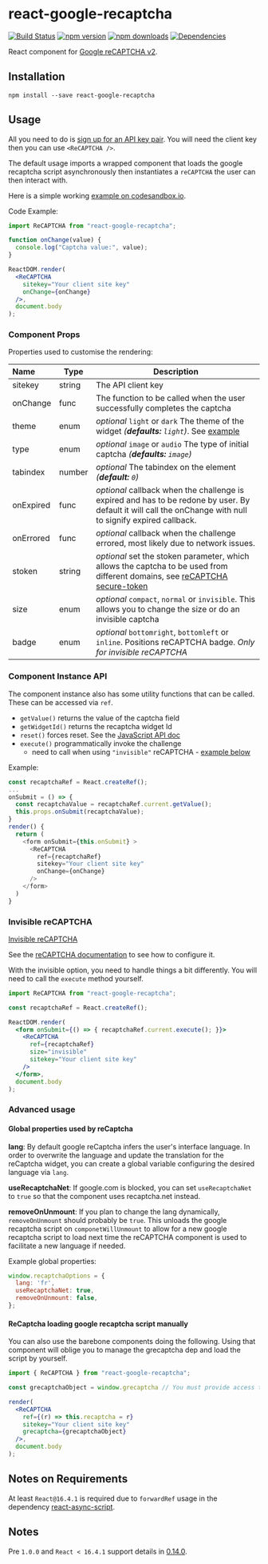 # react-google-recaptcha

[![Build Status][travis.img]][travis.url] [![npm version][npm.img]][npm.url] [![npm downloads][npm.dl.img]][npm.dl.url] [![Dependencies][deps.img]][deps.url]

React component for [Google reCAPTCHA v2][reCAPTCHA].

## Installation

```shell
npm install --save react-google-recaptcha
```

## Usage

All you need to do is [sign up for an API key pair][signup]. You will need the client key then you can use `<ReCAPTCHA />`.

The default usage imports a wrapped component that loads the google recaptcha script asynchronously then instantiates a `reCAPTCHA` the user can then interact with.

Here is a simple working [example on codesandbox.io](https://codesandbox.io/s/1y4zzjq37l).

Code Example:
```jsx
import ReCAPTCHA from "react-google-recaptcha";

function onChange(value) {
  console.log("Captcha value:", value);
}

ReactDOM.render(
  <ReCAPTCHA
    sitekey="Your client site key"
    onChange={onChange}
  />,
  document.body
);
```

### Component Props

Properties used to customise the rendering:

| Name | Type | Description |
|:---- | ---- | ------ |
| sitekey | string | The API client key |
| onChange | func | The function to be called when the user successfully completes the captcha |
| theme | enum | *optional* `light` or `dark` The theme of the widget *(__defaults:__ `light`)*. See [example][docs_theme]
| type | enum | *optional* `image` or `audio` The type of initial captcha *(__defaults:__ `image`)*
| tabindex | number | *optional* The tabindex on the element *(__default:__ `0`)*
| onExpired | func | *optional* callback when the challenge is expired and has to be redone by user. By default it will call the onChange with null to signify expired callback. |
| onErrored | func | *optional* callback when the challenge errored, most likely due to network issues. |
| stoken | string | *optional* set the stoken parameter, which allows the captcha to be used from different domains, see [reCAPTCHA secure-token] |
| size | enum | *optional* `compact`, `normal` or `invisible`. This allows you to change the size or do an invisible captcha |
| badge | enum | *optional* `bottomright`, `bottomleft` or `inline`. Positions reCAPTCHA badge. *Only for invisible reCAPTCHA* |

### Component Instance API

The component instance also has some utility functions that can be called. These can be accessed via `ref`.

- `getValue()` returns the value of the captcha field
- `getWidgetId()` returns the recaptcha widget Id
- `reset()` forces reset. See the [JavaScript API doc][js_api]
- `execute()` programmatically invoke the challenge
  - need to call when using `"invisible"` reCAPTCHA - [example below](#invisible-recaptcha)

Example:
```javascript
const recaptchaRef = React.createRef();
...
onSubmit = () => {
  const recaptchaValue = recaptchaRef.current.getValue();
  this.props.onSubmit(recaptchaValue);
}
render() {
  return (
    <form onSubmit={this.onSubmit} >
      <ReCAPTCHA
        ref={recaptchaRef}
        sitekey="Your client site key"
        onChange={onChange}
      />
    </form>
  )
}
```

### Invisible reCAPTCHA

[Invisible reCAPTCHA](https://developers.google.com/recaptcha/docs/versions)

See the [reCAPTCHA documentation](https://developers.google.com/recaptcha/docs/invisible) to see how to configure it.

With the invisible option, you need to handle things a bit differently. You will need to call the `execute` method yourself.

```jsx
import ReCAPTCHA from "react-google-recaptcha";

const recaptchaRef = React.createRef();

ReactDOM.render(
  <form onSubmit={() => { recaptchaRef.current.execute(); }}>
    <ReCAPTCHA
      ref={recaptchaRef}
      size="invisible"
      sitekey="Your client site key"
    />
  </form>,
  document.body
);
```


### Advanced usage

#### Global properties used by reCaptcha

__lang__: By default google reCaptcha infers the user's interface language. In order to overwrite the language and update the translation for the reCaptcha widget, you can create a global variable configuring the desired language via `lang`.

__useRecaptchaNet__: If google.com is blocked, you can set `useRecaptchaNet` to `true` so that the component uses recaptcha.net instead.

__removeOnUnmount__: If you plan to change the lang dynamically, `removeOnUnmount` should probably be `true`. This unloads the google recaptcha script on `componetWillUnmount` to allow for a new google recaptcha script to load next time the reCAPTCHA component is used to facilitate a new language if needed.

Example global properties:
```js
window.recaptchaOptions = {
  lang: 'fr',
  useRecaptchaNet: true,
  removeOnUnmount: false,
};
```

#### ReCaptcha loading google recaptcha script manually

You can also use the barebone components doing the following. Using that component will oblige you to manage the grecaptcha dep and load the script by yourself.

```jsx
import { ReCAPTCHA } from "react-google-recaptcha";

const grecaptchaObject = window.grecaptcha // You must provide access to the google grecaptcha object.

render(
  <ReCAPTCHA
    ref={(r) => this.recaptcha = r}
    sitekey="Your client site key"
    grecaptcha={grecaptchaObject}
  />,
  document.body
);
```

## Notes on Requirements
At least `React@16.4.1` is required due to `forwardRef` usage in the dependency [react-async-script](https://github.com/dozoisch/react-async-script).

## Notes

Pre `1.0.0` and `React < 16.4.1` support details in [0.14.0](https://github.com/dozoisch/react-google-recaptcha/tree/v0.14.0).

[travis.img]: https://travis-ci.org/dozoisch/react-google-recaptcha.svg?branch=master
[travis.url]: https://travis-ci.org/dozoisch/react-google-recaptcha
[npm.img]: https://badge.fury.io/js/react-google-recaptcha.svg
[npm.url]: http://badge.fury.io/js/react-google-recaptcha
[npm.dl.img]: https://img.shields.io/npm/dm/react-google-recaptcha.svg
[npm.dl.url]: https://www.npmjs.com/package/react-google-recaptcha
[deps.img]: https://david-dm.org/dozoisch/react-google-recaptcha.svg
[deps.url]: https://david-dm.org/dozoisch/react-google-recaptcha

[reCAPTCHA]: https://developers.google.com/recaptcha/docs/display
[signup]: http://www.google.com/recaptcha/admin
[docs]: https://developers.google.com/recaptcha
[docs_theme]: https://developers.google.com/recaptcha/docs/faq#can-i-customize-the-recaptcha-widget
[js_api]: https://developers.google.com/recaptcha/docs/display#js_api
[rb]: https://github.com/react-bootstrap/react-bootstrap/
[reCAPTCHA secure-token]: https://developers.google.com/recaptcha/docs/secure_token
